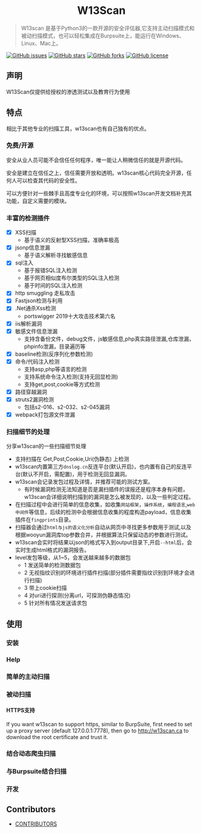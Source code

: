 <h1 align="center">W13Scan</h1>

> W13scan 是基于Python3的一款开源的安全评估器,它支持主动扫描模式和被动扫描模式，也可以轻松集成在Burpsuite上，能运行在Windows、Linux、Mac上。

[![GitHub issues](https://img.shields.io/github/issues/boy-hack/w13scan)](https://github.com/boy-hack/w13scan/issues)  [![GitHub stars](https://img.shields.io/github/stars/boy-hack/w13scan)](https://github.com/boy-hack/w13scan/stargazers) [![GitHub forks](https://img.shields.io/github/forks/boy-hack/w13scan)](https://github.com/boy-hack/w13scan/network) [![GitHub license](https://img.shields.io/github/license/boy-hack/w13scan)](https://github.com/boy-hack/w13scan/blob/master/LICENSE)


## 声明
W13Scan仅提供给授权的渗透测试以及教育行为使用

## 特点
相比于其他专业的扫描工具，w13scan也有自己独有的优点。
### 免费/开源
安全从业人员可能不会信任任何程序，唯一能让人稍微信任的就是开源代码。

安全是建立在信任之上，信任需要开放和透明。w13scan核心代码完全开源，任何人可以检查其代码的安全性。

可以方便针对一些棘手且高度专业化的环境，可以按照w13scan开发文档补充其功能，自定义需要的模块。

### 丰富的检测插件
- [x] XSS扫描
    - 基于语义的反射型XSS扫描，准确率极高
- [x] jsonp信息泄漏
    - 基于语义解析寻找敏感信息
- [x] sql注入
    - 基于报错SQL注入检测
    - 基于网页相似度布尔类型的SQL注入检测
    - 基于时间的SQL注入检测
- [x] http smuggling 走私攻击
- [x] Fastjson检测与利用
- [x] .Net通杀Xss检测
    - portswigger 2019十大攻击技术第六名
- [x] iis解析漏洞
- [x] 敏感文件信息泄漏
    - 支持含备份文件，debug文件，js敏感信息,php真实路径泄漏,仓库泄漏，phpinfo泄漏，目录遍历等
- [x] baseline检测(反序列化参数检测)
- [x] 命令/代码注入检测
    - 支持asp,php等语言的检测
    - 支持系统命令注入检测(支持无回显检测)
    - 支持get,post,cookie等方式检测
- [x] 路径穿越漏洞
- [x] struts2漏洞检测
    - 包括s2-016、s2-032、s2-045漏洞
- [x] webpack打包源文件泄漏

### 扫描细节的处理
分享w13scan的一些扫描细节处理
- 支持扫描在 Get,Post,Cookie,Uri(伪静态) 上检测
- w13scan内置第三方`dnslog.cn`反连平台(默认开启)，也内置有自己的反连平台(默认不开启，需配置)，用于检测无回显漏洞。
- w13scan会记录发包过程及详情，并推荐可能的测试方案。
    - 有时候漏洞检测无法知道是否是漏扫插件的误报还是程序本身有问题，w13scan会详细说明扫描到的漏洞是怎么被发现的，以及一些判定过程。
- 在扫描过程中会进行简单的信息收集，如收集`网站框架`，`操作系统`，`编程语言`,`web中间件`等信息，后续的检测中会根据信息收集的程度构造payload，信息收集插件在`fingprints`目录。
- 扫描器会通过`html与js的语义化分析`自动从网页中寻找更多参数用于测试,以及根据wooyun漏洞库top参数合并，并根据算法只保留动态的参数进行测试。
- w13scan会实时将结果以json的格式写入到output目录下,开启`--html`后，会实时生成html格式的漏洞报告。
- level发包等级，从1~5，会发送越来越多的数据包
    - 1 发送简单的检测数据包
    - 2 无视指纹识别的环境进行插件扫描(部分插件需要指纹识别到环境才会进行扫描)
    - 3 带上cookie扫描
    - 4 对uri进行探测(分离url，可探测伪静态情况)
    - 5 针对所有情况发送请求包

## 使用

### 安装
### Help

### 简单的主动扫描

### 被动扫描
#### HTTPS支持
If you want w13scan to support https, similar to BurpSuite, first need to set up a proxy server (default 127.0.0.1:7778), then go to http://w13scan.ca to download the root certificate and trust it.

### 结合动态爬虫扫描
### 与Burpsuite结合扫描
### 开发
## Contributors
- [CONTRIBUTORS](CONTRIBUTORS.md)
